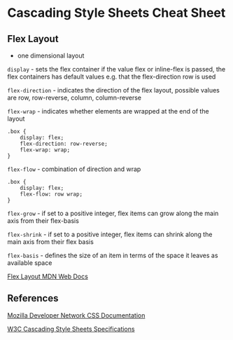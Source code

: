 # Cascading Style Sheets Cheat Sheet

## Flex Layout

- one dimensional layout

`display` - sets the flex container if the value flex or inline-flex is passed, the flex containers has default values e.g. that the flex-direction row is used

`flex-direction` - indicates the direction of the flex layout, possible values are row, row-reverse, column, column-reverse

`flex-wrap` - indicates whether elements are wrapped at the end of the layout

```
.box {
	display: flex;
	flex-direction: row-reverse;
	flex-wrap: wrap;
}
```

`flex-flow` - combination of direction and wrap

```
.box {
	display: flex;
	flex-flow: row wrap;
}
```

`flex-grow` - if set to a positive integer, flex items can grow along the main axis from their flex-basis

`flex-shrink` - if set to a positive integer, flex items can shrink along the main axis from their flex basis

`flex-basis` - defines the size of an item in terms of the space it leaves as available space

[Flex Layout MDN Web Docs](https://developer.mozilla.org/en-US/docs/Web/CSS/CSS_Flexible_Box_Layout/Basic_Concepts_of_Flexbox)

## References

[Mozilla Developer Network CSS Documentation](https://developer.mozilla.org/en-US/docs/Web/CSS)

[W3C Cascading Style Sheets Specifications](https://www.w3.org/Style/CSS/Overview.de.html)
